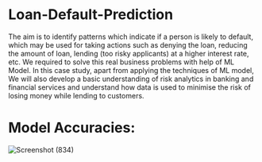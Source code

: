 # Loan-Default-Prediction
The aim is to identify patterns which indicate if a person is likely to default, which may be used for taking actions such as denying the loan, reducing the amount of loan, lending (too risky applicants) at a higher interest rate, etc. We required to solve this real business problems with help of ML Model. In this case study, apart from applying the techniques of ML model, We will also develop a basic understanding of risk analytics in banking and financial services and understand how data is used to minimise the risk of losing money while lending to customers.

# Model Accuracies:
![Screenshot (834)](https://user-images.githubusercontent.com/110281687/191807885-088f4e7a-8ad0-4e8d-a8fb-ec5da4d94097.jpg)
